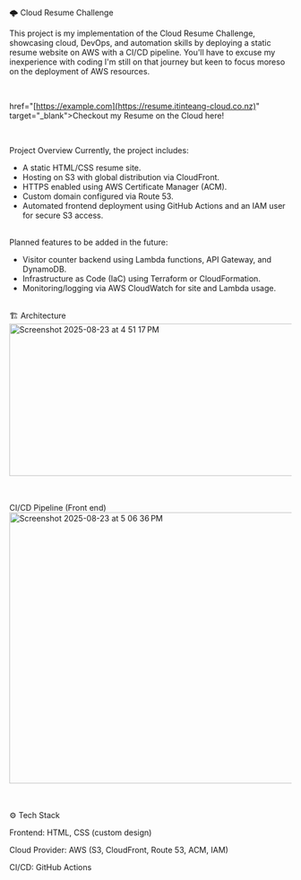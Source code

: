 🌩️ Cloud Resume Challenge

This project is my implementation of the Cloud Resume Challenge, showcasing cloud, DevOps, and automation skills by deploying a static resume website on AWS with a CI/CD pipeline. You'll have to excuse my inexperience with coding I'm still on that journey but keen to focus moreso on the deployment of AWS resources.

<br>

<a> href="[https://example.com](https://resume.itinteang-cloud.co.nz)" target="_blank">Checkout my Resume on the Cloud here!</a>

<br>

Project Overview
Currently, the project includes:

* A static HTML/CSS resume site.
* Hosting on S3 with global distribution via CloudFront.
* HTTPS enabled using AWS Certificate Manager (ACM).
* Custom domain configured via Route 53.
* Automated frontend deployment using GitHub Actions and an IAM user for secure S3 access.
<br>
Planned features to be added in the future:

* Visitor counter backend using Lambda functions, API Gateway, and DynamoDB.
* Infrastructure as Code (IaC) using Terraform or CloudFormation.
* Monitoring/logging via AWS CloudWatch for site and Lambda usage.

<br> 
🏗️ Architecture
<br>
<img width="766" height="272" alt="Screenshot 2025-08-23 at 4 51 17 PM" src="https://github.com/user-attachments/assets/33b33bc9-1d35-4c46-addb-38dd8f38ed8d" />

<br><br>
CI/CD Pipeline (Front end)
<br>
<img width="603" height="484" alt="Screenshot 2025-08-23 at 5 06 36 PM" src="https://github.com/user-attachments/assets/428920e7-3307-44c4-907c-d2fc518ab9b6" />

<br><br>
⚙️ Tech Stack

Frontend: HTML, CSS (custom design)

Cloud Provider: AWS (S3, CloudFront, Route 53, ACM, IAM)

CI/CD: GitHub Actions
